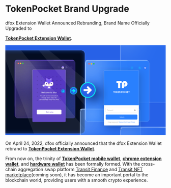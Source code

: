 # TokenPocket Brand Upgrade

dfox Extension Wallet Announced Rebranding, Brand Name Officially Upgraded to&#x20;

[**TokenPocket Extension Wallet**](https://extension.tokenpocket.pro/#/).

![](../../.gitbook/assets/dfox升级.png)

On April 24, 2022, dfox officially announced that the dfox Extension Wallet rebrand to [**TokenPocket Extension Wallet**](https://extension.tokenpocket.pro/#/).



From now on, the trinity of [**TokenPocket mobile wallet**](https://tokenpocket.pro), [**chrome extension wallet**](https://extension.tokenpocket.pro/#/), and [**hardware wallet**](http://keypal.pro) has been formally formed. With the cross-chain aggregation swap platform [Transit Finance](https://www.transit.finance) and [Transit NFT marketplace](https://nft.transit.finance/#/)(coming soon), it has become an important portal to the blockchain world, providing users with a smooth crypto experience.
